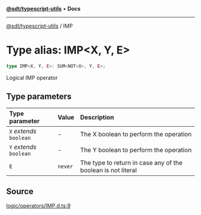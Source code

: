 [**@sdt/typescript-utils**](../README.md) • **Docs**

***

[@sdt/typescript-utils](../globals.md) / IMP

# Type alias: IMP\<X, Y, E\>

```ts
type IMP<X, Y, E>: SUM<NOT<X>, Y, E>;
```

Logical IMP operator

## Type parameters

| Type parameter | Value | Description |
| :------ | :------ | :------ |
| `X` *extends* `boolean` | - | The X boolean to perform the operation |
| `Y` *extends* `boolean` | - | The Y boolean to perform the operation |
| `E` | `never` | The type to return in case any of the boolean is not literal |

## Source

[logic/operators/IMP.d.ts:9](https://github.com/sylvaindethier/typescript-utils/blob/f271884d3138386b859e820c285b0ab8864227bb/types/logic/operators/IMP.d.ts#L9)

